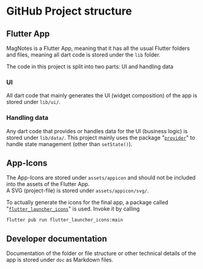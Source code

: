 # GitHub Project structure

## Flutter App

MagNotes is a Flutter App, meaning that it has all the usual Flutter folders and files, meaning all dart code is stored under the `lib` folder.

The code in this project is split into two parts: UI and handling data

### UI

All dart code that mainly generates the UI (widget composition) of the app is stored under `lib/ui/`.

### Handling data

Any dart code that provides or handles data for the UI (business logic) is stored under `lib/data/`. This project mainly uses the package "[`provider`](https://pub.dev/packages/provider)" to handle state management (other than `setState()`).

## App-Icons

The App-Icons are stored under `assets/appicon` and should not be included into the assets of the Flutter App.  
A SVG (project-file) is stored under `assets/appicon/svg/`.

To actually generate the icons for the final app, a package called "[`flutter_launcher_icons`](https://pub.dev/packages/flutter_launcher_icons)" is used. Invoke it by calling

```shell
flutter pub run flutter_launcher_icons:main
```

## Developer documentation

Documentation of the folder or file structure or other technical details of the app is stored under `doc` as Markdown files.